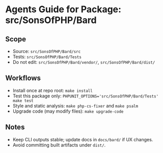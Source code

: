 # Agents Guide for Package: src/SonsOfPHP/Bard

## Scope

- Source: `src/SonsOfPHP/Bard/src`
- Tests: `src/SonsOfPHP/Bard/Tests`
- Do not edit: `src/SonsOfPHP/Bard/vendor/`, `src/SonsOfPHP/Bard/dist/`

## Workflows

- Install once at repo root: `make install`
- Test this package only: `PHPUNIT_OPTIONS='src/SonsOfPHP/Bard/Tests' make test`
- Style and static analysis: `make php-cs-fixer` and `make psalm`
- Upgrade code (may modify files): `make upgrade-code`

## Notes

- Keep CLI outputs stable; update docs in `docs/bard/` if UX changes.
- Avoid committing built artifacts under `dist/`.

